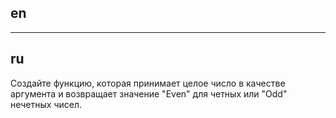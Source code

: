 ## en

---

## ru

Создайте функцию, которая принимает целое число в качестве аргумента и возвращает значение "Even" для четных или "Odd" нечетных чисел.
